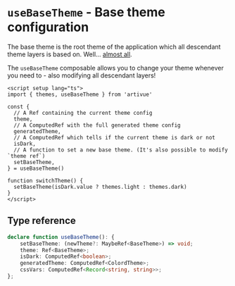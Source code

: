 # `useBaseTheme` - Base theme configuration

The base theme is the root theme of the application which all descendant theme layers is based on. Well... [almost all](/guide/composables/use-theme-layer.html#advanced).

The `useBaseTheme` composable allows you to change your theme whenever you need to - also modifying all descendant layers!

```vue
<script setup lang="ts">
import { themes, useBaseTheme } from 'artivue'

const {
  // A Ref containing the current theme config
  theme,
  // A ComputedRef with the full generated theme config
  generatedTheme,
  // A ComputedRef which tells if the current theme is dark or not
  isDark,
  // A function to set a new base theme. (It's also possible to modify `theme ref`)
  setBaseTheme,
} = useBaseTheme()

function switchTheme() {
  setBaseTheme(isDark.value ? themes.light : themes.dark)
}
</script>
```

## Type reference

```typescript
declare function useBaseTheme(): {
    setBaseTheme: (newTheme?: MaybeRef<BaseTheme>) => void;
    theme: Ref<BaseTheme>;
    isDark: ComputedRef<boolean>;
    generatedTheme: ComputedRef<ColordTheme>;
    cssVars: ComputedRef<Record<string, string>>;
};
```
